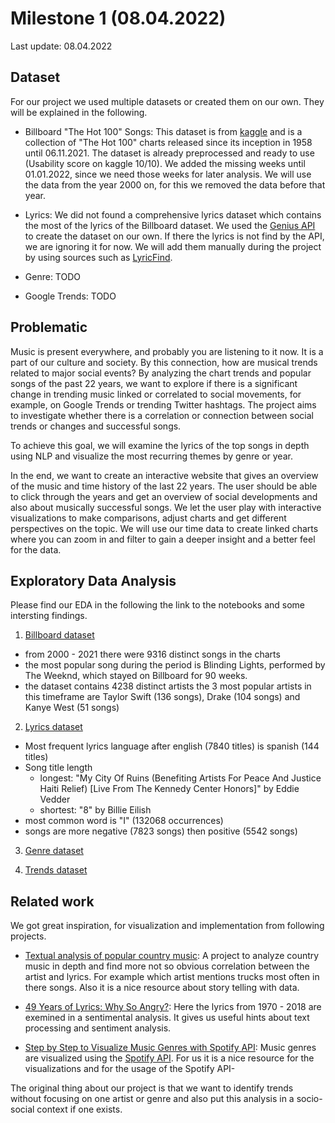 # Milestone 1 (08.04.2022)

Last update: 08.04.2022

## Dataset 
For our project we used multiple datasets or created them on our own. They will be explained in the following.

- Billboard "The Hot 100" Songs: This dataset is from [kaggle](https://www.kaggle.com/datasets/dhruvildave/billboard-the-hot-100-songs) and is a collection of "The Hot 100" charts released since its inception in 1958 until 06.11.2021. The dataset is already preprocessed and ready to use (Usability score on kaggle 10/10). We added the missing weeks until 01.01.2022, since we need those weeks for later analysis. We will use the data from the year 2000 on, for this we removed the data before that year.

-  Lyrics: We did not found a comprehensive lyrics dataset which contains the most of the lyrics of the Billboard dataset. We used the [Genius API](https://docs.genius.com/) to create the dataset on our own. If there the lyrics is not find by the API, we are ignoring it for now. We will add them manually during the project by using sources such as [LyricFind](https://www.lyricfind.com/). 

- Genre: TODO

- Google Trends: TODO

## Problematic

Music is present everywhere, and probably you are listening to it now. It is a part of our culture and society. By this connection, how are musical trends related to major social events? By analyzing the chart trends and popular songs of the past 22 years, we want to explore if there is a significant change in trending music linked or correlated to social movements, for example, on Google Trends or trending Twitter hashtags. The project aims to investigate whether there is a correlation or connection between social trends or changes and successful songs.

To achieve this goal, we will examine the lyrics of the top songs in depth using NLP and visualize the most recurring themes by genre or year.

In the end, we want to create an interactive website that gives an overview of the music and time history of the last 22 years. The user should be able to click through the years and get an overview of social developments and also about musically successful songs. We let the user play with interactive visualizations to make comparisons, adjust charts and get different perspectives on the topic. We will use our time data to create linked charts where you can zoom in and filter to gain a deeper insight and a better feel for the data.

## Exploratory Data Analysis

Please find our EDA in the following the link to the notebooks and some intersting findings. 

1. [Billboard dataset]()
- from 2000 - 2021 there were 9316 distinct songs in the charts 
- the most popular song during the period is Blinding Lights, performed by The Weeknd, which stayed on Billboard for 90 weeks. 
- the dataset contains 4238 distinct artists 
the 3 most popular artists in this timeframe are Taylor Swift (136 songs), Drake (104 songs) and Kanye West (51 songs)

2. [Lyrics dataset]()
- Most frequent lyrics language after english (7840 titles) is spanish (144 titles)
- Song title length
    - longest: "My City Of Ruins (Benefiting Artists For Peace And Justice Haiti Relief) [Live From The Kennedy Center Honors]" by Eddie Vedder
    - shortest: "8" by Billie Eilish
- most common word is "I" (132068 occurrences) 
- songs are more negative (7823 songs) then positive (5542 songs)

3. [Genre dataset]()

4. [Trends dataset]()


## Related work

We got great inspiration, for visualization and implementation from following projects.

-  [Textual analysis of popular country music](https://www.johnwmillr.com/trucks-and-beer/): A project to analyze country music in depth and find more not so obvious correlation between the artist and lyrics. For example which artist mentions trucks most often in there songs. Also it is a nice resource about story telling with data.

-  [49 Years of Lyrics: Why So Angry?](https://towardsdatascience.com/49-years-of-lyrics-why-so-angry-1adf0a3fa2b4): Here the lyrics from 1970 - 2018 are exemined in a sentimental analysis. It gives us useful hints about text processing and sentiment analysis.

- [Step by Step to Visualize Music Genres with Spotify API](https://towardsdatascience.com/step-by-step-to-visualize-music-genres-with-spotify-api-ce6c273fb827): Music genres are visualized using the [Spotify API](https://developer.spotify.com/documentation/web-api/). For us it is a nice resource for the visualizations and for the usage of the Spotify API-

The original thing about our project is that we want to identify trends without focusing on one artist or genre and also put this analysis in a socio-social context if one exists.